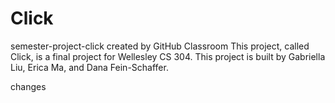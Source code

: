 # Click
semester-project-click created by GitHub Classroom
This project, called Click, is a final project for Wellesley CS 304. 
This project is built by Gabriella Liu, Erica Ma, and Dana Fein-Schaffer.

changes
